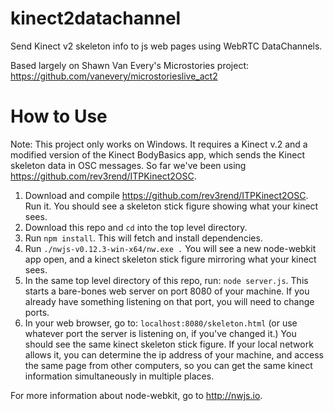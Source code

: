 # kinect2datachannel
Send Kinect v2 skeleton info to js web pages using WebRTC DataChannels.

Based largely on Shawn Van Every's Microstories project: https://github.com/vanevery/microstorieslive_act2

How to Use
==========

Note: This project only works on Windows.  It requires a Kinect v.2 and a modified version of the Kinect BodyBasics app, which sends the Kinect skeleton data in OSC messages.  So far we've been using https://github.com/rev3rend/ITPKinect2OSC.

1. Download and compile https://github.com/rev3rend/ITPKinect2OSC.  Run it.  You should see a skeleton stick figure showing what your kinect sees.
2. Download this repo and `cd` into the top level directory.
3. Run `npm install`.  This will fetch and install dependencies.
4. Run `./nwjs-v0.12.3-win-x64/nw.exe .`
You will see a new node-webkit app open, and a kinect skeleton stick figure mirroring what your kinect sees.
5. In the same top level directory of this repo, run: `node server.js`.  This starts a bare-bones web server on port 8080 of your machine.  If you already have something listening on that port, you will need to change ports.
6. In your web browser, go to:  `localhost:8080/skeleton.html`  (or use whatever port the server is listening on, if you've changed it.)
You should see the same kinect skeleton stick figure.
If your local network allows it, you can determine the ip address of your machine, and access the same page from other computers, so you can get the same kinect information simultaneously in multiple places.

For more information about node-webkit, go to http://nwjs.io.

